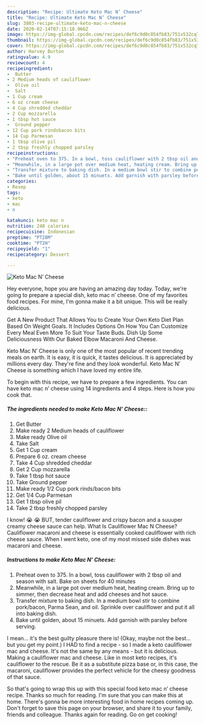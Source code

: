 ```yaml
---
description: "Recipe: Ultimate Keto Mac N’ Cheese"
title: "Recipe: Ultimate Keto Mac N’ Cheese"
slug: 3803-recipe-ultimate-keto-mac-n-cheese
date: 2020-02-14T07:15:18.966Z
image: https://img-global.cpcdn.com/recipes/def6c9d0c854fb83/751x532cq70/keto-mac-n-cheese-recipe-main-photo.jpg
thumbnail: https://img-global.cpcdn.com/recipes/def6c9d0c854fb83/751x532cq70/keto-mac-n-cheese-recipe-main-photo.jpg
cover: https://img-global.cpcdn.com/recipes/def6c9d0c854fb83/751x532cq70/keto-mac-n-cheese-recipe-main-photo.jpg
author: Harvey Burton
ratingvalue: 4.9
reviewcount: 4
recipeingredient:
-  Butter
- 2 Medium heads of cauliflower
-  Olive oil
-  Salt
- 1 Cup cream
- 6 oz cream cheese
- 4 Cup shredded cheddar
- 2 Cup mozzarella
- 1 tbsp hot sauce
-  Ground pepper
- 12 Cup pork rindsbacon bits
- 14 Cup Parmesan
- 1 tbsp olive pil
- 2 tbsp freshly chopped parsley
recipeinstructions:
- "Preheat oven to 375. In a bowl, toss cauliflower with 2 tbsp oil and season with salt. Bake on sheets for 40 minutes"
- "Meanwhile, in a large pot over medium heat, heating cream. Bring up to simmer, then decrease heat and add cheeses and hot sauce."
- "Transfer mixture to baking dish. In a medium bowl stir to combine pork/bacon, Parma Sean, and oil. Sprinkle over cauliflower and put it all into baking dish."
- "Bake until golden, about 15 minuets. Add garnish with parsley before serving."
categories:
- Resep
tags:
- keto
- mac
- n

katakunci: keto mac n
nutrition: 248 calories
recipecuisine: Indonesian
preptime: "PT28M"
cooktime: "PT2H"
recipeyield: "1"
recipecategory: Dessert

---
```



![Keto Mac N’ Cheese](https://img-global.cpcdn.com/recipes/def6c9d0c854fb83/751x532cq70/keto-mac-n-cheese-recipe-main-photo.jpg)

Hey everyone, hope you are having an amazing day today. Today, we're going to prepare a special dish, keto mac n’ cheese. One of my favorites food recipes. For mine, I'm gonna make it a bit unique. This will be really delicious.

Get A New Product That Allows You to Create Your Own Keto Diet Plan Based On Weight Goals. It Includes Options On How You Can Customize Every Meal Even More To Suit Your Taste Buds. Dish Up Some Deliciousness With Our Baked Elbow Macaroni And Cheese.

Keto Mac N’ Cheese is only one of the most popular of recent trending meals on earth. It is easy, it is quick, it tastes delicious. It is appreciated by millions every day. They're fine and they look wonderful. Keto Mac N’ Cheese is something which I have loved my entire life.


To begin with this recipe, we have to prepare a few ingredients. You can have keto mac n’ cheese using 14 ingredients and 4 steps. Here is how you cook that.

##### The ingredients needed to make Keto Mac N’ Cheese::

1. Get  Butter
1. Make ready 2 Medium heads of cauliflower
1. Make ready  Olive oil
1. Take  Salt
1. Get 1 Cup cream
1. Prepare 6 oz. cream cheese
1. Take 4 Cup shredded cheddar
1. Get 2 Cup mozzarella
1. Take 1 tbsp hot sauce
1. Take  Ground pepper
1. Make ready 1/2 Cup pork rinds/bacon bits
1. Get 1/4 Cup Parmesan
1. Get 1 tbsp olive pil
1. Take 2 tbsp freshly chopped parsley


I know! 😭 😭 BUT, tender cauliflower and crispy bacon and a suuuper creamy cheese sauce can help. What Is Cauliflower Mac N Cheese? Cauliflower macaroni and cheese is essentially cooked cauliflower with rich cheese sauce. When I went keto, one of my most missed side dishes was macaroni and cheese. 

##### Instructions to make Keto Mac N’ Cheese:

1. Preheat oven to 375. In a bowl, toss cauliflower with 2 tbsp oil and season with salt. Bake on sheets for 40 minutes
1. Meanwhile, in a large pot over medium heat, heating cream. Bring up to simmer, then decrease heat and add cheeses and hot sauce.
1. Transfer mixture to baking dish. In a medium bowl stir to combine pork/bacon, Parma Sean, and oil. Sprinkle over cauliflower and put it all into baking dish.
1. Bake until golden, about 15 minuets. Add garnish with parsley before serving.


I mean… it&#39;s the best guilty pleasure there is! (Okay, maybe not the best… but you get my point.) I HAD to find a recipe - so I made a keto cauliflower mac and cheese. It&#39;s not the same by any means - but it is delicious. Making a cauliflower mac and cheese. Like in most keto recipes, it&#39;s cauliflower to the rescue. Be it as a substitute pizza base or, in this case, the macaroni, cauliflower provides the perfect vehicle for the cheesy goodness of that sauce. 

So that's going to wrap this up with this special food keto mac n’ cheese recipe. Thanks so much for reading. I'm sure that you can make this at home. There's gonna be more interesting food in home recipes coming up. Don't forget to save this page on your browser, and share it to your family, friends and colleague. Thanks again for reading. Go on get cooking!
